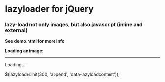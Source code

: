 lazyloader for jQuery
==========

### lazy-load not only images, but also javascript (inline and external)

**See demo.html for more info**

**Loading an image:**
***

<span data-lazyloadcontent="<img src='http://lorempixel.com/400/200/city' />">Loading...</span>


$(lazyloader.init(300, 'append', 'data-lazyloadcontent'));


